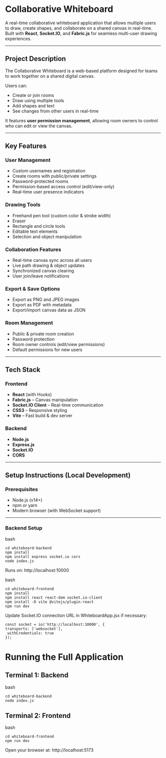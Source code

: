 #  Collaborative Whiteboard

A real-time collaborative whiteboard application that allows multiple users to draw, create shapes, and collaborate on a shared canvas in real-time. Built with **React**, **Socket.IO**, and **Fabric.js** for seamless multi-user drawing experiences.

---

##  Project Description

The Collaborative Whiteboard is a web-based platform designed for teams to work together on a shared digital canvas.

Users can:
- Create or join rooms
- Draw using multiple tools
- Add shapes and text
- See changes from other users in real-time

It features **user permission management**, allowing room owners to control who can edit or view the canvas.

---

##  Key Features

###  User Management
- Custom usernames and registration
- Create rooms with public/private settings
- Password-protected rooms
- Permission-based access control (edit/view-only)
- Real-time user presence indicators

###  Drawing Tools
- Freehand pen tool (custom color & stroke width)
- Eraser
- Rectangle and circle tools
- Editable text elements
- Selection and object manipulation

###  Collaboration Features
- Real-time canvas sync across all users
- Live path drawing & object updates
- Synchronized canvas clearing
- User join/leave notifications

###  Export & Save Options
- Export as PNG and JPEG images
- Export as PDF with metadata
- Export/import canvas data as JSON

###  Room Management
- Public & private room creation
- Password protection
- Room owner controls (edit/view permissions)
- Default permissions for new users

---

##  Tech Stack

###  Frontend
- **React** (with Hooks)
- **Fabric.js** – Canvas manipulation
- **Socket.IO Client** – Real-time communication
- **CSS3** – Responsive styling
- **Vite** – Fast build & dev server

###  Backend
- **Node.js**
- **Express.js**
- **Socket.IO**
- **CORS**

---

##  Setup Instructions (Local Development)

###  Prerequisites
- Node.js (v14+)
- npm or yarn
- Modern browser (with WebSocket support)

---

###  Backend Setup

bash

```cd whiteboard-backend``` <br>
```npm install``` <br>
```npm install express socket.io cors``` <br>
```node index.js```

Runs on: http://localhost:10000

bash

```cd whiteboard-frontend``` <br>
```npm install``` <br>
```npm install react react-dom socket.io-client``` <br>
```npm install -D vite @vitejs/plugin-react``` <br>
```npm run dev```

Update Socket.IO connection URL in WhiteboardApp.jsx if necessary:

```const socket = io('http://localhost:10000', {``` <br>
  ```transports: ['websocket'],``` <br>
 ``` withCredentials: true``` <br>
```});```

# Running the Full Application
## Terminal 1: Backend
bash

```cd whiteboard-backend``` <br>
```node index.js```

## Terminal 2: Frontend
bash

```cd whiteboard-frontend``` <br>
```npm run dev```

Open your browser at: http://localhost:5173

